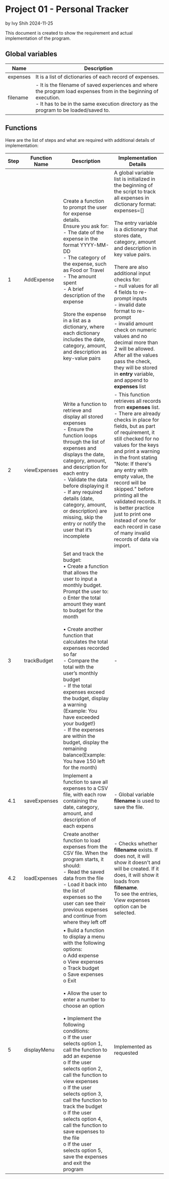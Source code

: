 # Project 01 - Personal Tracker
  by Ivy Shih   2024-11-25

This document is created to show the requirement and actual implementation of the program.

## Global variables

|Name|Description|
|-|-|
|expenses|It is a list of dictionaries of each record of expenses.|
|filename|- It is the filename of saved experiences and where the program load expenses from in the beginning of execution.<br>- It has to be in the same execution directory as the program to be loaded/saved to.|

## Functions
Here are the list of steps and what are required with additional details of implementation:

|Step| Function Name| Description| Implementation Details |
| -|-|- | - |
| 1 | AddExpense | Create a function to prompt the user for expense details.<br>Ensure you ask for:<br>- The date of the expense in the format YYYY-MM-DD<br>- The category of the expense, such as Food or Travel<br>- The amount spent<br>- A brief description of the expense<br><br>Store the expense in a list as a dictionary, where each dictionary includes the date, category, amount, and description as key-value pairs<br>|A global variable list is initialized in the beginning of the script to track all expenses in dictionary format: expenses=[]<br><br>The entry variable is a dictionary that stores date, category, amount and description in key value pairs.  <br><br>There are also additional input checks for:<br>- null values for all 4 fields to re-prompt inputs<br>- invalid date format to re-prompt<br>- invalid amount check on numeric values and no decimal more than 2 will be allowed.<br>After all the values pass the check, they will be stored in **entry** variable, and append to **expenses** list
|2|viewExpenses|Write a function to retrieve and display all stored expenses<br>- Ensure the function loops through the list of expenses and displays the date, category, amount, and description for each entry<br>- Validate the data before displaying it - If any required details (date, category, amount, or description) are missing, skip the entry or notify the user that it’s incomplete|- This function retrieves all records from **expenses** list.<br>- There are already checks in place for fields, but as part of requirement, it still checked for no values for the keys and print a warning in the front stating "Note: If there's any entry with empty value, the record will be skipped." before printing all the validated records.  It is better practice just to print one instead of one for each record in case of many invalid records of data via import.
|3|trackBudget| Set and track the budget:<br>• Create a function that allows the user to input a monthly budget. Prompt the user to:<br>o Enter the total amount they want to budget for the month<br><br>• Create another function that calculates the total expenses recorded so far<br>- Compare the total with the user’s monthly budget<br>- If the total expenses exceed the budget, display a warning (Example: You have exceeded your budget!)<br>- If the expenses are within the budget, display the remaining balance(Example: You have 150 left for the month)|-|
|4.1|saveExpenses|Implement a function to save all expenses to a CSV file, with each row containing the date, category, amount, and description of each expens|- Global variable **filename** is used to save the file.|
|4.2|loadExpenses|Create another function to load expenses from the CSV file. When the program starts, it should:<br>- Read the saved data from the file<br>- Load it back into the list of expenses so the user can see their previous expenses and continue from where they left off|- Checks whether **fillename** exists.  If does not, it will show it doesn't and will be created.  If it does, it will show it loads from **fillename**.<br>To see the entries, View expenses option can be selected.|
|5|displayMenu|• Build a function to display a menu with the following options:<br>o Add expense<br>o View expenses<br>o Track budget<br>o Save expenses<br>o Exit<br><br>• Allow the user to enter a number to choose an option<br><br>• Implement the following conditions:<br>o If the user selects option 1, call the function to add an expense<br>o If the user selects option 2, call the function to view expenses<br>o If the user selects option 3, call the function to track the budget<br>o If the user selects option 4, call the function to save expenses to the file<br>o If the user selects option 5, save the expenses and exit the program|Implemented as requested|
